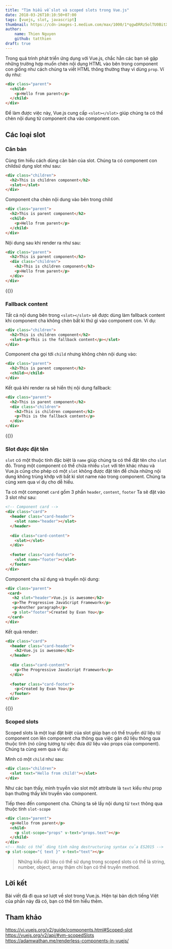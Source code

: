 ```yaml
---
title: "Tìm hiểu về slot và scoped slots trong Vue.js"
date: 2018-03-26T10:10:50+07:00
tags: [vuejs, slot, javascript]
thumbnail: https://cdn-images-1.medium.com/max/1000/1*qgwDRRz5olTU0BitXlSmVQ.jpeg
author:
    name: Thien Nguyen
    github: tatthien
draft: true
---
```


Trong quá trình phát triển ứng dụng với Vue.js, chắc hẳn các bạn sẽ gặp những trường hợp muốn chèn nội dụng HTML vào bên trong component con giống như cách chúng ta viết HTML thông thường thay vì dùng `prop`. Ví dụ như:

```html
<div class="parent">
  <child>
    <p>Hello from parent</p>
  </child>
</div>
```

Để làm được việc này, Vue.js cung cấp `<slot></slot>` giúp chúng ta có thể chèn nội dung từ component cha vào component con.

## Các loại slot

### Căn bản

Cùng tìm hiểu cách dùng căn bản của slot. Chúng ta có component con childsử dụng slot như sau:

```html
<div class="children">
  <h2>This is children component</h2>
  <slot></slot>
</div>
```

Component cha chèn nội dung vào bên trong child

```html
<div class="parent">
  <h2>This is parent component</h2>
  <child>
    <p>Hello from parent</p>
  </child>
</div>
```

Nội dung sau khi render ra như sau:

```html
<div class="parent">
  <h2>This is parent component</h2>
  <div class="children">
    <h2>This is children component</h2>
    <p>Hello from parent</p>
  </div>
</div>
```

{{<codepen tatthien rdGJeG>}}

### Fallback content

Tất cả nội dung bên trong `<slot></slot>` sẽ được dùng làm fallback content khi component cha không chèn bất kì thứ gì vào component con. Ví dụ:

```html
<div class="children">
  <h2>This is children component</h2>
  <slot><p>This is the fallback content</p></slot>
</div>
```

Component cha gọi tới `child` nhưng không chèn nội dung vào:

```html
<div class="parent">
  <h2>This is parent component</h2>
  <child></child>
</div>
```

Kết quả khi render ra sẽ hiển thị nội dung fallback:

```html
<div class="parent">
  <h2>This is parent component</h2>
  <div class="children">
    <h2>This is children component</h2>
    <p>This is the fallback content</p>
  </div>
</div>
```

{{<codepen tatthien XEeZjV>}}

### Slot được đặt tên

`slot` có một thuộc tính đặc biệt là `name` giúp chúng ta có thể đặt tên cho `slot` đó. Trong một component có thể chứa nhiều `slot` với tên khác nhau và Vue.js cũng cho phép có một `slot` không được đặt tên để chứa những nội dung không trùng khớp với bất kì slot name nào trong component. Chúng ta cùng xem qua ví dụ cho dễ hiểu.

Ta có một componet `card` gồm 3 phần `header`, `content`, `footer` Ta sẽ đặt vào 3 slot như sau:

```html
<!-- Component card -->
<div class="card">
  <header class="card-header">
    <slot name="header"></slot>
  </header>
  
  <div class="card-content">
    <slot></slot>
  </div>
  
  <footer class="card-footer">
    <slot name="footer"></slot>
  </footer>
</div>
```

Component cha sử dụng và truyền nội dung:

```html
<div class="parent">
 <card>
   <h2 slot="header">Vue.js is awesome</h2>
   <p>The Progressive JavaScript Framework</p>
   <p>Another paragraph</p>
   <p slot="footer">Created by Evan You</p>
 </card>
</div>
```

Kết quả render:

```html
<div class="card">
  <header class="card-header">
    <h2>Vue.js is awesome</h2>
  </header>
  
  <div class="card-content">
    <p>The Progressive JavaScript Framework</p>
  </div>
  
  <footer class="card-footer">
    <p>Created by Evan You</p>
  </footer>
</div>
```

{{<codepen tatthien WzZMjG>}}

### Scoped slots

Scoped slots là một loại đặt biệt của slot giúp bạn có thể truyền dữ liệu từ component con lên component cha thông qua việc gán dữ liệu thông qua thuộc tính (nó cũng tương tự việc đưa dữ liệu vào props của component). Chúng ta cùng xem qua ví dụ:

Mình có một `child` như sau:

```html
<div class="children">
  <slot text="Hello from child!"></slot>
</div>
```

Như các bạn thấy, mình truyền vào slot một attribute là `text` kiểu như prop bạn thường thấy khi truyền vào component.

Tiếp theo đến component cha. Chúng ta sẽ lấy nội dung từ `text` thông qua thuộc tính `slot-scope`

```html
<div class="parent">
  <p>Hello from parent</p>
  <child>
    <p slot-scope="props" v-text="props.text"></p>
  </child>
</div>
<!-- Hoặc có thể dùng tính năng destructuring syntax của ES2015 -->
<p slot-scope="{ text }" v-text="text"></p>
```

> Những kiểu dữ liệu có thể sử dụng trong scoped slots có thể là string, number, object, array thậm chí bạn có thể truyền method.

## Lời kết

Bài viết đã đi qua sơ lượt về slot trong Vue.js. Hiện tại bản dịch tiếng Việt của phần này đã có, bạn có thể tìm hiểu thêm.

## Tham khảo

https://vi.vuejs.org/v2/guide/components.html#Scoped-slot
https://vuejs.org/v2/api/#vm-scopedSlots
https://adamwathan.me/renderless-components-in-vuejs/
